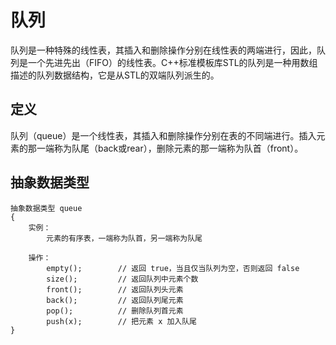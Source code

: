 # 队列

队列是一种特殊的线性表，其插入和删除操作分别在线性表的两端进行，因此，队列是一个先进先出（FIFO）的线性表。C++标准模板库STL的队列是一种用数组描述的队列数据结构，它是从STL的双端队列派生的。

## 定义

队列（queue）是一个线性表，其插入和删除操作分别在表的不同端进行。插入元素的那一端称为队尾（back或rear），删除元素的那一端称为队首（front）。

## 抽象数据类型

```
抽象数据类型 queue
{
    实例：
        元素的有序表，一端称为队首，另一端称为队尾

    操作：
        empty();        // 返回 true，当且仅当队列为空，否则返回 false
        size();         // 返回队列中元素个数
        front();        // 返回队列头元素
        back();         // 返回队列尾元素
        pop();          // 删除队列首元素
        push(x);        // 把元素 x 加入队尾
}
```